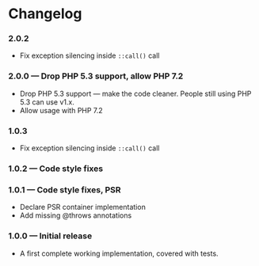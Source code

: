Changelog
=========

### 2.0.2
- Fix exception silencing inside `::call()` call 

### 2.0.0 — Drop PHP 5.3 support, allow PHP 7.2
- Drop PHP 5.3 support — make the code cleaner. People still using PHP 5.3 can use v1.x.
- Allow usage with PHP 7.2 

### 1.0.3
- Fix exception silencing inside `::call()` call

### 1.0.2 — Code style fixes

### 1.0.1 — Code style fixes, PSR 
- Declare PSR container implementation
- Add missing @throws annotations

### 1.0.0 — Initial release
- A first complete working implementation, covered with tests.  
